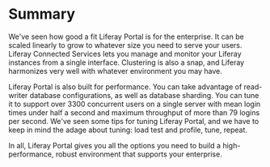 # Summary [](id=summary-17)

We've seen how good a fit Liferay Portal is for the enterprise. It can be scaled
linearly to grow to whatever size you need to serve your users. Liferay 
Connected Services lets you manage and monitor your Liferay instances from a 
single interface. Clustering is also a snap, and Liferay harmonizes very well 
with whatever environment you may have.

Liferay Portal is also built for performance. You can take advantage of
read-writer database configurations, as well as database sharding. You can tune
it to support over 3300 concurrent users on a single server with mean login
times under half a second and maximum throughput of more than 79 logins per
second. We've seen some tips for tuning Liferay Portal, and we have to keep in
mind the adage about tuning: load test and profile, tune, repeat.

In all, Liferay Portal gives you all the options you need to build a
high-performance, robust environment that supports your enterprise.
